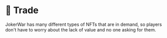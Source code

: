 # 🎴 Trade

JokerWar has many different types of NFTs that are in demand, so players don't have to worry about the lack of value and no one asking for them.

